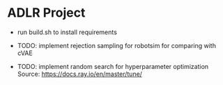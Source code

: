 # ADLR Project

- run build.sh to install requirements

- TODO: implement rejection sampling for robotsim for comparing with cVAE
- TODO: implement random search for hyperparameter optimization
    Source: https://docs.ray.io/en/master/tune/
